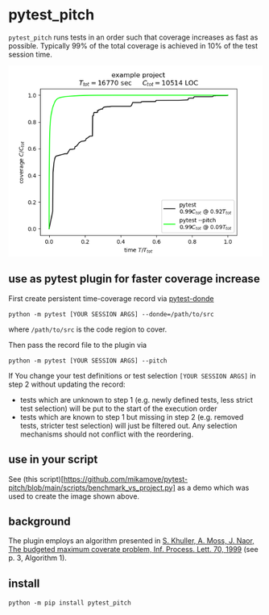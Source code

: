 # pytest_pitch

`pytest_pitch` runs tests in an order such that coverage increases as fast as possible. Typically 99% of the total coverage is achieved in 10% of the test session time.

![example](https://github.com/mikamove/pytest-pitch/blob/main/example.png)

## use as pytest plugin for faster coverage increase

First create persistent time-coverage record via [pytest-donde](https://github.com/mikamove/pytest-donde)
```shell
python -m pytest [YOUR SESSION ARGS] --donde=/path/to/src
```
where `/path/to/src` is the code region to cover.

Then pass the record file to the plugin via
```shell
python -m pytest [YOUR SESSION ARGS] --pitch
```

If You change your test definitions or test selection `[YOUR SESSION ARGS]`
in step 2 without updating the record:
- tests which are unknown to step 1 (e.g. newly defined tests, less strict test selection)
  will be put to the start of the execution order
- tests which are known to step 1 but missing in step 2 (e.g. removed tests, stricter test selection) will just be filtered out. Any selection mechanisms should not conflict with the reordering.

## use in your script

See (this script)[https://github.com/mikamove/pytest-pitch/blob/main/scripts/benchmark_vs_project.py] as a demo which was used to create the image shown above.

## background

The plugin employs an algorithm presented in
[S. Khuller, A. Moss, J. Naor, The budgeted maximum coverate problem, Inf. Process. Lett. 70, 1999](https://doi.org/10.1016/S0020-0190(99)00031-9) (see p. 3, Algorithm 1).

## install

```shell
python -m pip install pytest_pitch
```
